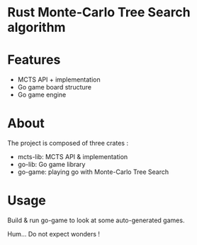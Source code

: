 # Rust Monte-Carlo Tree Search algorithm

# Features

- MCTS API + implementation
- Go game board structure
- Go game engine 

# About

The project is composed of three crates :
- mcts-lib: MCTS API & implementation
- go-lib: Go game library
- go-game: playing go with Monte-Carlo Tree Search

# Usage

Build & run go-game to look at some auto-generated games.

Hum... Do not expect wonders !
